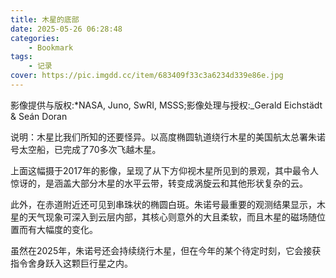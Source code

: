 ```yaml
---
title: 木星的底部
date: 2025-05-26 06:28:48
categories: 
    - Bookmark
tags: 
    - 记录
cover: https://pic.imgdd.cc/item/683409f33c3a6234d339e86e.jpg
---
```



影像提供与版权:*NASA, Juno, SwRI, MSSS;影像处理与授权:_Gerald Eichstädt & Seán Doran

说明：木星比我们所知的还要怪异。以高度椭圆轨道绕行木星的美国航太总署朱诺号太空船，已完成了70多次飞越木星。

上面这幅摄于2017年的影像，呈现了从下方仰视木星所见到的景观，其中最令人惊讶的，是涵盖大部分木星的水平云带，转变成涡旋云和其他形状复杂的云。

此外，在赤道附近还可见到串珠状的椭圆白斑。朱诺号最重要的观测结果显示，木星的天气现象可深入到云层内部，其核心则意外的大且柔软，而且木星的磁场随位置而有大幅度的变化。

虽然在2025年，朱诺号还会持续绕行木星，但在今年的某个待定时刻，它会接获指令舍身跃入这颗巨行星之内。
